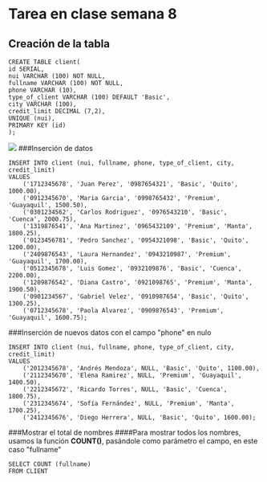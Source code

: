 # Tarea en clase semana 8
## Creación de la tabla
```
CREATE TABLE client(
id SERIAL,
nui VARCHAR (100) NOT NULL,
fullname VARCHAR (100) NOT NULL,
phone VARCHAR (10),
type_of_client VARCHAR (100) DEFAULT 'Basic',
city VARCHAR (100),
credit_limit DECIMAL (7,2),
UNIQUE (nui),
PRIMARY KEY (id)
);

```
<img src="C"/>
###Inserción de datos

```
INSERT INTO client (nui, fullname, phone, type_of_client, city, credit_limit)
VALUES 
    ('1712345678', 'Juan Perez', '0987654321', 'Basic', 'Quito', 1000.00),
    ('0912345670', 'Maria Garcia', '0998765432', 'Premium', 'Guayaquil', 1500.50),
    ('0301234562', 'Carlos Rodriguez', '0976543210', 'Basic', 'Cuenca', 2000.75),
    ('1319876541', 'Ana Martinez', '0965432109', 'Premium', 'Manta', 1800.25),
    ('0123456781', 'Pedro Sanchez', '0954321098', 'Basic', 'Quito', 1200.00),
    ('2409876543', 'Laura Hernandez', '0943210987', 'Premium', 'Guayaquil', 1700.00),
    ('0512345678', 'Luis Gomez', '0932109876', 'Basic', 'Cuenca', 2200.00),
    ('1209876542', 'Diana Castro', '0921098765', 'Premium', 'Manta', 1900.50),
    ('0901234567', 'Gabriel Velez', '0910987654', 'Basic', 'Quito', 1300.25),
    ('0712345678', 'Paola Alvarez', '0909876543', 'Premium', 'Guayaquil', 1600.75);
```
###Inserción de nuevos datos con el campo "phone" en nulo

```
INSERT INTO client (nui, fullname, phone, type_of_client, city, credit_limit)
VALUES 
    ('2012345678', 'Andrés Mendoza', NULL, 'Basic', 'Quito', 1100.00),
    ('2112345670', 'Elena Ramirez', NULL, 'Premium', 'Guayaquil', 1400.50),
    ('2212345672', 'Ricardo Torres', NULL, 'Basic', 'Cuenca', 1800.75),
    ('2312345674', 'Sofía Fernández', NULL, 'Premium', 'Manta', 1700.25),
    ('2412345676', 'Diego Herrera', NULL, 'Basic', 'Quito', 1600.00);
```

###Mostrar el total de nombres
####Para mostrar todos los nombres, usamos la función **COUNT()**, pasándole como parámetro el campo, en este caso "fullname"

```
SELECT COUNT (fullname)
FROM CLIENT

```

